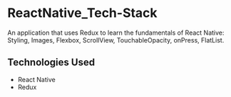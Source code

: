 # ReactNative_Tech-Stack
 An application that uses Redux to learn the fundamentals of React Native: Styling, Images, Flexbox, ScrollView, TouchableOpacity, onPress, FlatList.

## Technologies Used
- React Native
- Redux
